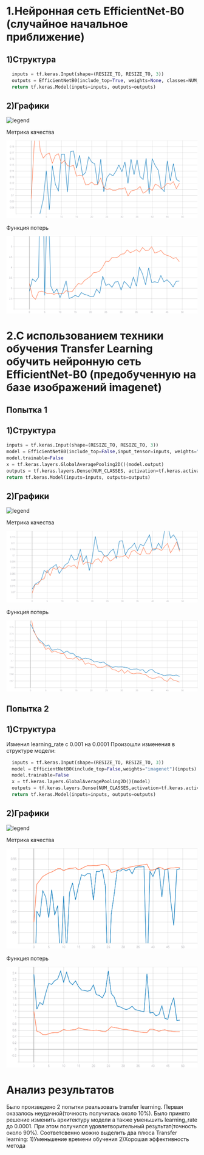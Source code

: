 # 1.Нейронная сеть EfficientNet-B0 (случайное начальное приближение)
## 1)Структура
```python
  inputs = tf.keras.Input(shape=(RESIZE_TO, RESIZE_TO, 3))
  outputs = EfficientNetB0(include_top=True, weights=None, classes=NUM_CLASSES)(inputs)
  return tf.keras.Model(inputs=inputs, outputs=outputs)
```
## 2)Графики
![legend](https://user-images.githubusercontent.com/80068414/111124753-ea1d5b80-8581-11eb-8f4e-7cbae7714e62.png)

Метрика качества

![acc_1](https://github.com/EugenTrifonov/lab_2/blob/main/graphs/epoch_categorical_accuracy_1.svg)

Функция потерь

![loss_1](https://github.com/EugenTrifonov/lab_2/blob/main/graphs/epoch_loss_1.svg)
# 2.С использованием техники обучения Transfer Learning  обучить нейронную сеть EfficientNet-B0 (предобученную на базе изображений imagenet)
## Попытка 1
## 1)Структура
```python
inputs = tf.keras.Input(shape=(RESIZE_TO, RESIZE_TO, 3))
model = EfficientNetB0(include_top=False,input_tensor=inputs, weights="imagenet")
model.trainable=False
x = tf.keras.layers.GlobalAveragePooling2D()(model.output)
outputs = tf.keras.layers.Dense(NUM_CLASSES, activation=tf.keras.activations.softmax)(x)
return tf.keras.Model(inputs=inputs, outputs=outputs)
```
## 2)Графики
![legend](https://user-images.githubusercontent.com/80068414/111124753-ea1d5b80-8581-11eb-8f4e-7cbae7714e62.png)

Метрика качества

![acc_2](https://github.com/EugenTrifonov/lab_2/blob/main/graphs/epoch_categorical_accuracy_2.svg)

Функция потерь

![loss_2](https://github.com/EugenTrifonov/lab_2/blob/main/graphs/epoch_loss_2.svg)

## Попытка 2

## 1)Структура
Изменил learning_rate с 0.001 на 0.0001
Произошли изменения в структуре модели: 
```python
  inputs = tf.keras.Input(shape=(RESIZE_TO, RESIZE_TO, 3))
  model = EfficientNetB0(include_top=False,weights="imagenet")(inputs)
  model.trainable=False
  x = tf.keras.layers.GlobalAveragePooling2D()(model)
  outputs = tf.keras.layers.Dense(NUM_CLASSES,activation=tf.keras.activations.softmax)(x)
  return tf.keras.Model(inputs=inputs, outputs=outputs)
```
## 2)Графики
![legend](https://user-images.githubusercontent.com/80068414/111124753-ea1d5b80-8581-11eb-8f4e-7cbae7714e62.png)

Метрика качества

![acc_3](https://github.com/EugenTrifonov/lab_2/blob/main/graphs/epoch_categorical_accuracy_transfer.svg)

Функция потерь

![loss_3](https://github.com/EugenTrifonov/lab_2/blob/main/graphs/epoch_loss_transfer.svg)

# Анализ результатов
Было произведено 2 попытки реальзовать transfer learning. Первая оказалось неудачной(точность получилась около 10%). Было принято решение изменить архитектуру модели а также уменьшить learning_rate до 0.0001. При этом получился удовлетворительный результат(точность около 90%). Соответсвенно можно выделить два плюса Transfer learning:
1)Уменьшение времени обучения
2)Хорошая эффективность метода
